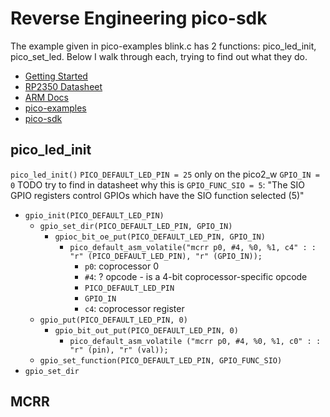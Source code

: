 # Reverse Engineering pico-sdk

The example given in pico-examples blink.c has 2 functions: pico_led_init, pico_set_led.
Below I walk through each, trying to find out what they do.

- [Getting Started](https://datasheets.raspberrypi.com/pico/getting-started-with-pico.pdf)
- [RP2350 Datasheet](https://datasheets.raspberrypi.com/rp2350/rp2350-datasheet.pdf)
- [ARM Docs](file:///home/jspidell/Downloads/DDI0553B_y_armv8m_arm.pdf)
- [pico-examples](https://github.com/raspberrypi/pico-examples)
- [pico-sdk](https://github.com/raspberrypi/pico-sdk)

## pico_led_init

`pico_led_init()`
`PICO_DEFAULT_LED_PIN = 25`
only on the pico2_w
`GPIO_IN = 0`
TODO try to find in datasheet why this is
`GPIO_FUNC_SIO = 5`:
"The SIO GPIO registers control GPIOs which have the SIO function selected (5)"

- `gpio_init(PICO_DEFAULT_LED_PIN)`
  - `gpio_set_dir(PICO_DEFAULT_LED_PIN, GPIO_IN)`
    - `gpioc_bit_oe_put(PICO_DEFAULT_LED_PIN, GPIO_IN)`
      - `pico_default_asm_volatile("mcrr p0, #4, %0, %1, c4" : : "r" (PICO_DEFAULT_LED_PIN), "r" (GPIO_IN));`
        - `p0`: coprocessor 0
        - `#4`: ? opcode - is a 4-bit coprocessor-specific opcode
        - `PICO_DEFAULT_LED_PIN`
        - `GPIO_IN`
        - `c4`: coprocessor register
  - `gpio_put(PICO_DEFAULT_LED_PIN, 0)`
    - `gpio_bit_out_put(PICO_DEFAULT_LED_PIN, 0)`
      - `pico_default_asm_volatile ("mcrr p0, #4, %0, %1, c0" : : "r" (pin), "r" (val));`
  - `gpio_set_function(PICO_DEFAULT_LED_PIN, GPIO_FUNC_SIO)`
- `gpio_set_dir`

## MCRR
